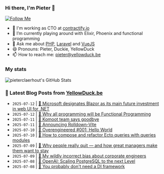 ### Hi there, I'm Pieter 👋  
[![Follow Me](https://img.shields.io/github/followers/pieterclaerhout?label=Follow&style=social)](https://github.com/pieterclaerhout)

- 🏢 I'm working as CTO at [contractify.io](https://contractify.io)
- 🌱 I’m currently playing around with Elixir, Phoenix and functional programming
- 💬 Ask me about [PHP](https://php.net), [Laravel](http://laravel.com) and [VueJS](https://vuejs.org)
- 😄 Pronouns: Pieter, Duckie, YellowDuck
- 📫 How to reach me: pieter@yellowduck.be

### My stats

![pieterclaerhout's GitHub Stats](https://github-readme-stats.vercel.app/api?username=pieterclaerhout&show_icons=true&count_private=true&line_height=40)

### 📩 Latest Blog Posts from [YellowDuck.be](https://www.yellowduck.be/)
<!-- BLOG-POST-LIST:START -->
- `2025-07-12` | [🔗 Microsoft designates Blazor as its main future investment in web UI for .NET](https://www.yellowduck.be/posts/microsoft-designates-blazor-as-its-main-future-investment-in-web-ui-for-net)  
- `2025-07-12` | [🔗 Why all programming will be Functional Programming](https://www.yellowduck.be/posts/why-all-programming-will-be-functional-programming)  
- `2025-07-11` | [🔗 Komoot team says goodbye](https://www.yellowduck.be/posts/komoot-team-says-goodbye)  
- `2025-07-11` | [🔗 Announcing Rolldown-Vite](https://www.yellowduck.be/posts/announcing-rolldown-vite)  
- `2025-07-10` | [🔗 Overengineered #001: Hello World](https://www.yellowduck.be/posts/overengineered-001-hello-world)  
- `2025-07-10` | [🔗 How to compose and refactor Ecto queries with queries modules](https://www.yellowduck.be/posts/how-to-compose-and-refactor-ecto-queries-with-queries-modules)  
- `2025-07-09` | [🔗 Why people really quit — and how great managers make them want to stay](https://www.yellowduck.be/posts/why-people-really-quit-and-how-great-managers-make-them-want-to-stay)  
- `2025-07-09` | [🔗 My wildly incorrect bias about corporate engineers](https://www.yellowduck.be/posts/my-wildly-incorrect-bias-about-corporate-engineers)  
- `2025-07-08` | [🔗 OpenAI: Scaling PostgreSQL to the next Level](https://www.yellowduck.be/posts/openai-scaling-postgresql-to-the-next-level)  
- `2025-07-08` | [🔗 You probably don&#39;t need a DI framework](https://www.yellowduck.be/posts/you-probably-dont-need-a-di-framework)  

<!-- BLOG-POST-LIST:END -->

